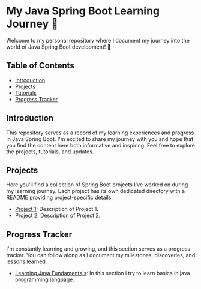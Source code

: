 # My Java Spring Boot Learning Journey 🚀

Welcome to my personal repository where I document my journey into the world of Java Spring Boot development! 🌱

## Table of Contents

- [Introduction](#introduction)
- [Projects](#projects)
- [Tutorials](#tutorials)
- [Progress Tracker](#progress-tracker)

## Introduction

This repository serves as a record of my learning experiences and progress in Java Spring Boot. I'm excited to share my journey with you and hope that you find the content here both informative and inspiring. Feel free to explore the projects, tutorials, and updates.

## Projects

Here you'll find a collection of Spring Boot projects I've worked on during my learning journey. Each project has its own dedicated directory with a README providing project-specific details.

- [Project 1](./projects/project1/): Description of Project 1.
- [Project 2](./projects/project2/): Description of Project 2.


## Progress Tracker

I'm constantly learning and growing, and this section serves as a progress tracker. You can follow along as I document my milestones, discoveries, and lessons learned.

- [Learning Java Fundamentals](./learn-java-fundamentals): In this section i try to learn basics in java programming language.
